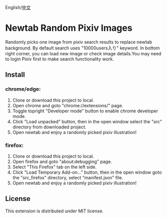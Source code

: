 English/[中文](./readme_cn.md)

# Newtab Random Pixiv Images

Randomly picks one image from pixiv search results to replace newtab background. By default search uses "10000users入り" keyword. In bottom right corner, you can load new image or check image details.You may need to login Pixiv first to make search functionality work.

## Install
### chrome/edge:
1. Clone or download this project to local.
2. Open chrome and goto "chrome://extensions/" page.
3. Toggle topright "Developer mode" button to enable chrome developer mode.
4. Click "Load unpacked" button, then in the open window select the "src" directory from downloaded project.
5. Open newtab and enjoy a randomly picked pixiv illustration!

### firefox:
1. Clone or download this project to local.
2. Open firefox and goto "about:debugging" page.
3. Select "This Firefox" tab on the left side.
4. Click "Load Temporary Add-on..." button, then in the open window goto the "src_firefox" directory, select "manifest.json" file.
5. Open newtab and enjoy a randomly picked pixiv illustration!

## License

This extension is distributed under MIT license.
